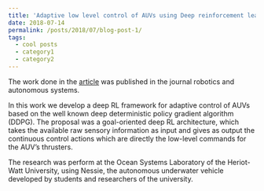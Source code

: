 ```yaml
---
title: 'Adaptive low level control of AUVs using Deep reinforcement learning'  
date: 2018-07-14
permalink: /posts/2018/07/blog-post-1/
tags:
  - cool posts
  - category1
  - category2
---
```


<script type="text/javascript" src="https://d1bxh8uas1mnw7.cloudfront.net/assets/embed.js"></script><div class="altmetric-embed" data-badge-type="donut" data-altmetric-id="45011323" />

The work done in the [article](https://www.sciencedirect.com/science/article/pii/S0921889018301519) was published in the journal robotics and autonomous systems. 

In this work we develop a deep RL framework for adaptive control of AUVs based on the well known deep deterministic policy gradient algorithm (DDPG). The proposal was a goal-oriented deep RL architecture, which takes the available raw sensory information as input and gives as output the continuous control actions which are directly the low-level commands for the AUV’s thrusters.

The research was perform at the Ocean Systems Laboratory of the Heriot-Watt University, using Nessie, the autonomous underwater vehicle developed by students and researchers of the university. 

